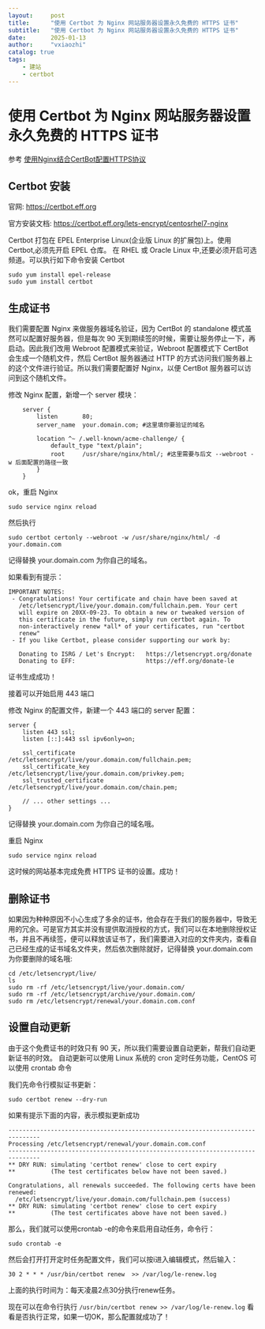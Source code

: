 ```yaml
---
layout:     post
title:      "使用 Certbot 为 Nginx 网站服务器设置永久免费的 HTTPS 证书"
subtitle:   "使用 Certbot 为 Nginx 网站服务器设置永久免费的 HTTPS 证书"
date:       2025-01-13
author:     "vxiaozhi"
catalog: true
tags:
    - 建站
    - certbot
---
```


# 使用 Certbot 为 Nginx 网站服务器设置永久免费的 HTTPS 证书

参考 [使用Nginx结合CertBot配置HTTPS协议](https://developer.aliyun.com/article/689901)

## Certbot 安装

官网: https://certbot.eff.org

官方安装文档: https://certbot.eff.org/lets-encrypt/centosrhel7-nginx

Certbot 打包在 EPEL Enterprise Linux(企业版 Linux 的扩展包)上。使用 Certbot,必须先开启 EPEL 仓库。
在 RHEL 或 Oracle Linux 中,还要必须开启可选频道。可以执行如下命令安装 Certbot

```
sudo yum install epel-release
sudo yum install certbot
```

## 生成证书

我们需要配置 Nginx 来做服务器域名验证，因为 CertBot 的 standalone 模式虽然可以配置好服务器，但是每次 90 天到期续签的时候，需要让服务停止一下，再启动。因此我们改用 Webroot 配置模式来验证，Webroot 配置模式下 CertBot 会生成一个随机文件，然后 CertBot 服务器通过 HTTP 的方式访问我们服务器上的这个文件进行验证。所以我们需要配置好 Nginx，以便 CertBot 服务器可以访问到这个随机文件。

修改 Nginx 配置，新增一个 server 模块：

```
    server {
        listen       80;
        server_name  your.domain.com; #这里填你要验证的域名

        location ^~ /.well-known/acme-challenge/ {
            default_type "text/plain";
            root     /usr/share/nginx/html/; #这里需要与后文 --webroot -w 后面配置的路径一致
        }
    }
```

ok，重启 Nginx

```
sudo service nginx reload
```

然后执行

```
sudo certbot certonly --webroot -w /usr/share/nginx/html/ -d your.domain.com
```

记得替换 your.domain.com 为你自己的域名。

如果看到有提示：

```
IMPORTANT NOTES:
 - Congratulations! Your certificate and chain have been saved at
   /etc/letsencrypt/live/your.domain.com/fullchain.pem. Your cert
   will expire on 20XX-09-23. To obtain a new or tweaked version of
   this certificate in the future, simply run certbot again. To
   non-interactively renew *all* of your certificates, run "certbot
   renew"
 - If you like Certbot, please consider supporting our work by:

   Donating to ISRG / Let's Encrypt:   https://letsencrypt.org/donate
   Donating to EFF:                    https://eff.org/donate-le
```
证书生成成功！

接着可以开始启用 443 端口

修改 Nginx 的配置文件，新建一个 443 端口的 server 配置：

```
server {
    listen 443 ssl;
    listen [::]:443 ssl ipv6only=on;

    ssl_certificate /etc/letsencrypt/live/your.domain.com/fullchain.pem;
    ssl_certificate_key /etc/letsencrypt/live/your.domain.com/privkey.pem;
    ssl_trusted_certificate /etc/letsencrypt/live/your.domain.com/chain.pem;

    // ... other settings ...
}
```

记得替换 your.domain.com 为你自己的域名哦。

重启 Nginx

```
sudo service nginx reload
```
这时候的网站基本完成免费 HTTPS 证书的设置。成功！

## 删除证书

如果因为种种原因不小心生成了多余的证书，他会存在于我们的服务器中，导致无用的冗余。可是官方其实并没有提供取消授权的方式，我们可以在本地删除授权证书，并且不再续签，便可以释放该证书了，我们需要进入对应的文件夹内，查看自己已经生成的证书域名文件夹，然后依次删除就好，记得替换 your.domain.com 为你要删除的域名哦:

```
cd /etc/letsencrypt/live/
ls
sudo rm -rf /etc/letsencrypt/live/your.domain.com/ 
sudo rm -rf /etc/letsencrypt/archive/your.domain.com/
sudo rm /etc/letsencrypt/renewal/your.domain.com.conf
```

## 设置自动更新

由于这个免费证书的时效只有 90 天，所以我们需要设置自动更新，帮我们自动更新证书的时效。
自动更新可以使用 Linux 系统的 cron 定时任务功能，CentOS 可以使用 crontab 命令

我们先命令行模拟证书更新：

```
sudo certbot renew --dry-run
```

如果有提示下面的内容，表示模拟更新成功

```
-------------------------------------------------------------------------------
Processing /etc/letsencrypt/renewal/your.domain.com.conf
-------------------------------------------------------------------------------
** DRY RUN: simulating 'certbot renew' close to cert expiry
**          (The test certificates below have not been saved.)

Congratulations, all renewals succeeded. The following certs have been renewed:
  /etc/letsencrypt/live/your.domain.com/fullchain.pem (success)
** DRY RUN: simulating 'certbot renew' close to cert expiry
**          (The test certificates above have not been saved.)
```

那么，我们就可以使用crontab -e的命令来启用自动任务，命令行：

```
sudo crontab -e
```

然后会打开打开定时任务配置文件，我们可以按i进入编辑模式，然后输入：

```
30 2 * * * /usr/bin/certbot renew  >> /var/log/le-renew.log
```

上面的执行时间为：每天凌晨2点30分执行renew任务。

现在可以在命令行执行 `/usr/bin/certbot renew >> /var/log/le-renew.log` 看看是否执行正常，如果一切OK，那么配置就成功了！
